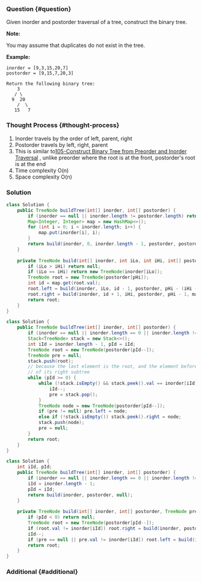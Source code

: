 ### Question {#question}

Given inorder and postorder traversal of a tree, construct the binary tree.

**Note:**

You may assume that duplicates do not exist in the tree.

**Example:**

```
inorder = [9,3,15,20,7]
postorder = [9,15,7,20,3]

Return the following binary tree:
    3
   / \
  9  20
    /  \
   15   7
```

### Thought Process {#thought-process}

1. Inorder travels by the order of left, parent, right
2. Postorder travels by left, right, parent
3. This is similar to[105-Construct Binary Tree from Preorder and Inorder Traversal](/leetcode/array/105-construct-binary-tree-from-preorder-and-inorder-traversal.md) , unlike preorder where the root is at the front, postorder's root is at the end
4. Time complexity O\(n\)
5. Space complexity O\(n\)

### Solution

```java
class Solution {
	public TreeNode buildTree(int[] inorder, int[] postorder) {
        if (inorder == null || inorder.length != postorder.length) return null;
		Map<Integer, Integer> map = new HashMap<>();
        for (int i = 0; i < inorder.length; i++) {
            map.put(inorder[i], i);
        }
        return build(inorder, 0, inorder.length - 1, postorder, postorder.length - 1, map);
	}
    
    private TreeNode build(int[] inorder, int iLo, int iHi, int[] postorder, int pHi, Map<Integer, Integer> map) {
        if (iLo > iHi) return null;
        if (iLo == iHi) return new TreeNode(inorder[iLo]);
        TreeNode root = new TreeNode(postorder[pHi]);
        int id = map.get(root.val);
        root.left = build(inorder, iLo, id - 1, postorder, pHi - (iHi - id) - 1, map);
        root.right = build(inorder, id + 1, iHi, postorder, pHi - 1, map);
        return root;
    }
}
```

```java
class Solution {
	public TreeNode buildTree(int[] inorder, int[] postorder) {
        if (inorder == null || inorder.length == 0 || inorder.length != postorder.length) return null;
		Stack<TreeNode> stack = new Stack<>();
        int iId = inorder.length - 1, pId = iId;
        TreeNode root = new TreeNode(postorder[pId--]);
        TreeNode pre = null;
        stack.push(root);
        // because the last element is the root, and the element before the the root 
        // of its right subtree
        while (pId >= 0) {
            while (!stack.isEmpty() && stack.peek().val == inorder[iId]) {
                iId--;
                pre = stack.pop();
            }
            TreeNode node = new TreeNode(postorder[pId--]);
            if (pre != null) pre.left = node;
            else if (!stack.isEmpty()) stack.peek().right = node;
            stack.push(node);
            pre = null;
        }
        return root;
	}
}
```

```java
class Solution {
    int iId, pId;
	public TreeNode buildTree(int[] inorder, int[] postorder) {
        if (inorder == null || inorder.length == 0 || inorder.length != postorder.length) return null;
		iId = inorder.length - 1;
        pId = iId;
        return build(inorder, postorder, null);
	}
    
    private TreeNode build(int[] inorder, int[] postorder, TreeNode pre) {
        if (pId < 0) return null;
        TreeNode root = new TreeNode(postorder[pId--]);
        if (root.val != inorder[iId]) root.right = build(inorder, postorder, root);
        iId--;
        if (pre == null || pre.val != inorder[iId]) root.left = build(inorder, postorder, pre);
        return root;
    }
}
```

### Additional {#additional}



